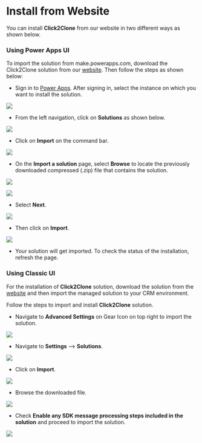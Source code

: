 # Install from Website

You can install **Click2Clone** from our website in two different ways as shown below.

### Using Power Apps UI

To import the solution from make.powerapps.com, download the Click2Clone solution from our [website](https://www.inogic.com/product/productivity-apps/click-2-clone-microsoft-dynamics-crm-records). Then follow the steps as shown below:

* Sign in to [Power Apps](https://make.powerapps.com/?utm\_source=padocs\&utm\_medium=linkinadoc\&utm\_campaign=referralsfromdoc). After signing in, select the instance on which you want to install the solution.

![](<../../.gitbook/assets/a (3).png>)

* From the left navigation, click on **Solutions** as shown below.

![](<../../.gitbook/assets/b (8).png>)

* Click on **Import** on the command bar.

![](<../../.gitbook/assets/c (3).png>)

* &#x20;On the **Import a solution** page, select **Browse** to locate the previously downloaded compressed (.zip) file that contains the solution.

![](<../../.gitbook/assets/d (5).png>)

![](../../.gitbook/assets/e.png)

* Select **Next**.

![](<../../.gitbook/assets/f (4).png>)

* Then click on **Import**.

![](../../.gitbook/assets/g.png)

* Your solution will get imported. To check the status of the installation, refresh the page.

### Using Classic UI

For the installation of **Click2Clone** solution, download the solution from the [website](https://www.inogic.com/product/productivity-apps/click-2-clone-microsoft-dynamics-crm-records) and then import the managed solution to your CRM environment.&#x20;

Follow the steps to import and install **Click2Clone** solution.

* Navigate to **Advanced Settings** on Gear Icon on top right to import the solution.

![](<../../.gitbook/assets/1 (313).png>)

* Navigate to **Settings** --> **Solutions**.

![](<../../.gitbook/assets/2 (18).png>)

* Click on **Import**.

![](<../../.gitbook/assets/3 (3).png>)

* Browse the downloaded file.

![](../../.gitbook/assets/image\_2020\_06\_02T10\_00\_21\_119Z.png)

* Check **Enable any SDK message processing steps included in the solution** and proceed to import the solution.

![](<../../.gitbook/assets/5 (4).png>)



###

[\
](https://docs.inogic.com/attach2dynamics/installation/install-from-microsoft-appsource)
